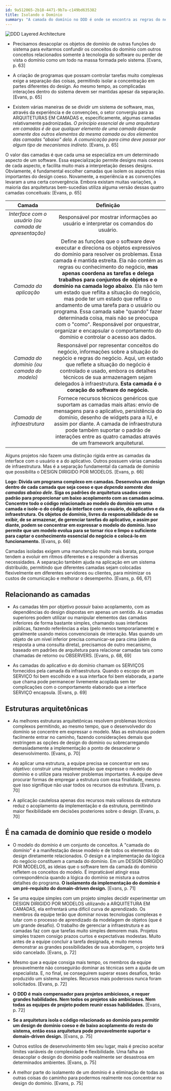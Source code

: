 ```yaml
---
id: 9a512065-2b18-4471-9b7a-c149bd635382
title: Isolando o Domínio
summary: "A camada do domínio no DDD é onde se encontra as regras do negócio, que resolve e trata dos problemas e soluções do negócio"
---
```


![DDD Layered Architecture](/images/articles/DDD-layered-achitecture.png?id=063a253a846dce74686546f485bec4de)

- Precisamos desacoplar os objetos de domínio de outras funções do sistema para evitarmos confundir os conceitos do domínio com outros conceitos relacionados somente à tecnologia do software ou perder de vista o domínio como um todo na massa formada pelo sistema. [Evans, p. 63]

- A criação de programas que possam controlar tarefas muito complexas exige a separação das coisas, permitindo isolar a concentração em partes diferentes do design. Ao mesmo tempo, as complicadas interações dentro do sistema devem ser mantidas apesar da separação. [Evans, p. 65]

- Existem várias maneiras de se dividir um sistema de software, mas, através da experiência e de convenções, o setor convergiu para as ARQUITETURAS EM CAMADAS e, especificamente, algumas camadas relativamente padronizadas. *O princípio essencial de uma arquitetura em camadas é de que qualquer elemento de uma camada depende somente dos outros elementos da mesma camada ou dos elementos das camadas "abaixo" dela. A comunicação para cima deve passar por algum tipo de mecanismos indireto.* [Evans, p. 65]

O valor das camadas é que cada uma se especializa em um determinado aspecto de um software. Essa especialização permite designs mais coesos de cada aspecto, e facilita muito mais a interpretação desses designs. Obviamente, é fundamental escolher camadas que isolem os aspectos mias importantes do design coeso. Novamente, a experiência e as convenções levaram a uma certa convergência. Embora existam muitas variações, a maioria das arquiteturas bem-sucedias utiliza alguma versão dessas quatro camadas conceituais: [Evans, p. 65]


| **Camada**                                              | **Definição**                                                                                                                                                                                                                                                                                                                                                                                                                                                                                                                    |
|:---------------------------------------------------:|:----------------------------------------------------------------------------------------------------------------------------------------------------------------------------------------------------------------------------------------------------------------------------------------------------------------------------------------------------------------------------------------------------------------------------------------------------------------------------------------------------------------------------:|
| *Interface com o usuário (ou camada de apresentação)* | Responsável por mostrar informações ao usuário e interpretar os comandos do usuário.                                                                                                                                                                                                                                                                                                                                                                                                                                         |
| *Camada da aplicação*                                 | Define as funções que o software deve executar e direciona os objetos expressivos do domínio para resolver os problemas. Essa camada é mantida estreita. Ela não contém as regras ou conhecimento do negócio, **mas apenas coordena as tarefas e delega trabalhos para conjuntos de objetos e o domínio na camada logo abaixo**. Ela não tem um estado que reflita a situação do negócio, mas pode ter um estado que reflita o andamento de uma tarefa para o usuário ou programa. Essa camada sabe "quando" fazer determinada coisa, mais não se preocupa com o "como". Responsável por orquestrar, organizar e encapsular o comportamento do domínio e controlar o acesso aos dados. |
| *Camada do domínio (ou camada do modelo)*             | Responsável por representar conceitos do negócio, informações sobre a situação do negócio e regras do negócio. Aqui, um estado que reflete a situação do negócio é controlado e usado, embora os detalhes técnicos de sua armazenagem sejam delegados à infraestrutura. **Esta camada é o coração do software do negócio.**                                                                                                                                                                                                |
| *Camada de infraestrutura*                            | Fornece recursos técnicos genéricos que suportam as camadas mais altas: envio de mensagens para o aplicativo, persistência do domínio, desenho de widgets para a IU, e assim por diante. A camada de infraestrutura pode também suportar o padrão de interações entre as quatro camadas através de um framework arquitetural.                                                                                                                                                                                                |

Alguns projetos não fazem uma distinção rígida entre as camadas da interface com o usuário e a do aplicativo. Outros possuem várias camadas de infraestrutura. Mas é a separação fundamental da camada de domínio que possibilita o DESIGN DIRIGIDO POR MODELOS. [Evans, p. 66]

**Logo: Divida um programa complexo em camadas. Desenvolva um design dentro de cada camada que seja coeso e que _dependa somente das camadas abaixo dele_. Siga os padrões de arquitetura usados como padrão para proporcionar um baixo acoplamento com as camadas acima. Concentre todo o código relacionado ao modelo do domínio em uma camada e isole-o do código da interface com o usuário, do aplicativo e da infraestrutura. Os objetos de domínio, livres da responsabilidade de se exibir, de se armazenar, de gerenciar tarefas do aplicativo, e assim por diante, podem se concentrar em expressar o modelo do domínio. Isso permite que um modelo evolua para se tornar rico e limpo o suficiente para captar o conhecimento essencial do negócio e colocá-lo em funcionamento.** [Evans, p. 66]

Camadas isoladas exigem uma manutenção muito mais barata, porque tendem a evoluir em ritmos diferentes e a responder a diversas necessidades. A separação também ajuda na aplicação em um sistema distribuído, permitindo que diferentes camadas sejam colocadas flexivelmente em diferentes servidores ou clientes, para minimizar os custos de comunicação e melhorar o desempenho. [Evans, p. 66, 67]

## Relacionando as camadas

- As camadas têm por objetivo possuir baixo acoplamento, com as dependências do design dispostas em apenas um sentido. As camadas superiores podem utilizar ou manipular elementos das camadas inferiores de forma bastante simples, chamando suas interfaces públicas, fazendo referências a elas (pelo menos temporariamente) e geralmente usando meios convencionais de interação. Mas quando um objeto de um nível inferior precisa comunicar-se para cima (além da resposta a uma consulta direta), precisamos de outro mecanismo, baseado em padrões de arquitetura para relacionar camadas tais como chamadas de retorno ou OBSERVERS. [Evans, p. 68, 69]

- As camadas do aplicativo e do domínio chamam os SERVIÇOS fornecidos pela camada da infraestrutura. Quando o escopo de um SERVIÇO foi bem escolhido e a sua interface foi bem elaborada, a parte que chama pode permanecer livremente acoplada sem ter complicações com o comportamento elaborado que a interface SERVIÇO encapsula. [Evans, p. 69]

## Estruturas arquitetônicas

- As melhores estruturas arquitetônicas resolvem problemas técnicos complexos permitindo, ao mesmo tempo, que o desenvolvedor do domínio se concentre em expressar o modelo. Mas as estruturas podem facilmente entrar no caminho, fazendo considerações demais que restringem as opções de design do domínio ou sobrecarregando demasiadamente a implementação a ponto de desacelerar o desenvolvimento. [Evans, p. 70]

- Ao aplicar uma estrutura, a equipe precisa se concentrar em seu objetivo: construir uma implementação que expresse o modelo do domínio e o utilize para resolver problemas importantes. A equipe deve procurar formas de empregar a estrutura com essa finalidade, mesmo que isso signifique não usar todos os recursos da estrutura. [Evans, p. 70]

- A aplicação cautelosa apenas dos recursos mais valiosos da estrutura reduz o acoplamento da implementação e da estrutura, permitindo maior flexibilidade em decisões posteriores sobre o design. [Evans, p. 70]

## É na camada de domínio que reside o modelo

- O modelo do domínio é um conjunto de conceitos. A "camada do domínio" é a manifestação desse modelo e de todos os elementos do design diretamente relacionados. O design e a implementação da lógica do negócio constituem a camada do domínio. Em um DESIGN DIRIGIDO POR MODELOS, as ideias que o software tem da camada do domínio refletem os conceitos do modelo. É impraticável atingir essa correspondência quando a lógica do domínio se mistura a outros detalhes do programa. **O isolamento da implementação do domínio é um pré-requisito do domain-driven design.** [Evans, p. 71]

- Se uma equipe simples com um projeto simples decidir experimentar um DESIGN DIRIGIDO POR MODELOS utilizando a ARQUITETURA EM CAMADAS, ela enfrentará uma difícil curva de aprendizado. Os membros da equipe terão que dominar novas tecnologias complexas e lutar com o processo de aprendizado da modelagem de objetos (que é um grande desafio). O trabalho de gerenciar a infraestrutura e as camadas faz com que tarefas muito simples demorem mais. Projetos simples trazem consigo prazos curtos e expectativas modestas. Muito antes de a equipe concluir a tarefa designada, e muito menos demonstrar as grandes possibilidades de sua abordagem, o projeto terá sido cancelado. [Evans, p. 72]

- Mesmo que a equipe consiga mais tempo, os membros da equipe provavelmente não conseguirão dominar as técnicas sem a ajuda de um especialista. E, no final, se conseguirem superar esses desafios, terão produzido um sistema simples. Recursos mais poderosos nunca foram solicitados. [Evans, p. 72]

- **O DDD é mais compensador para projetos ambiciosos, e requer grandes habilidades. Nem todos os projetos são ambiciosos. Nem todas as equipes de projeto podem reunir essas habilidades.** [Evans, p. 72]

- **Se a arquitetura isola o código relacionado ao domínio para permitir um design de domínio coeso e de baixo acoplamento do resto do sistema, então essa arquitetura pode provavelmente suportar o domain-driven design.** [Evans, p. 75]

- Outros estilos de desenvolvimento têm seu lugar, mais é preciso aceitar limites variáveis de complexidade e flexibilidade. Uma falha ao desacoplar o design do domínio pode realmente ser desastrosa em determinados ambientes. [Evans, p. 75]

- A melhor parte do isolamento de um domínio é a eliminação de todas as outras coisas do caminho para podermos realmente nos concentrar no design do domínio. [Evans, p. 75]
